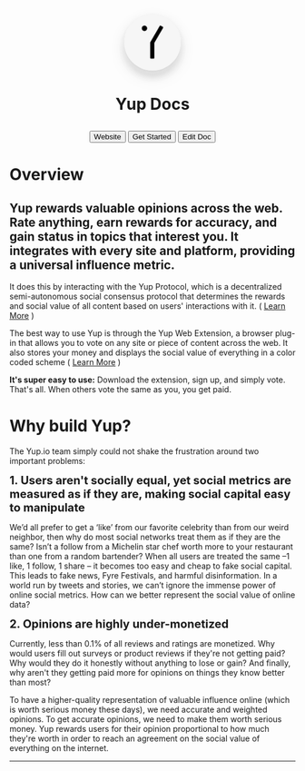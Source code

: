 <div style="text-align:center;"><img style="margin: 0;
    bottom:0px;
    box-shadow:
      0 2.8px 2.2px rgba(0, 0, 0, 0.034),
      0 6.7px 500.3px rgba(0, 0, 0, 0.048),
      0 12.5px 10px rgba(0, 0, 0, 0.03),
      0 5.5px 6px rgba(240,240,240, 0.6),
      0 2.5px 4px rgba(240,240,240, 0.6),
      0 12.3px 17.9px rgba(0, 0, 0, 0.022),
      0 11.8px 53.4px rgba(0, 0, 0, 0.028),
      0 10px 20px rgba(0, 0, 0, 0.12);
      border-radius:100%;
      width: 100px;" src="yup-logo-rounded.svg"><h1 style="margin-bottom:30px;">
      Yup Docs
</h1><a style="text-decoration:none;" href="https://yup.io">
  <button class="btngrey">
  Website</button>
</a>

  <a style="text-decoration:none;" href="https://chrome.google.com/webstore/detail/nhmeoaahigiljjdkoagafdccikgojjoi">
  <button class="btngrey">
  Get Started</button>
</a>

  <a style="text-decoration:none;" href="https://github.com/Yup-io/yup_docs/blob/master/docs/index.md">
  <button class="btngrey">
  Edit Doc</button>
</a></div>

# Overview

<h2>Yup rewards valuable opinions across the web. Rate anything, earn rewards for accuracy, and gain status in topics that interest you. It integrates with every site and platform, providing a universal influence metric. </h2>

It does this by interacting with the Yup Protocol, which is a decentralized semi-autonomous social consensus protocol that determines the rewards and social value of all content based on users' interactions with it. ( [Learn More](/protocol.md) )

The best way to use Yup is through the Yup Web Extension, a browser plug-in that allows you to vote on any site or piece of content across the web. It also stores your money and displays the social value of everything in a color coded scheme ( [Learn More](/ext.md) )

**It's super easy to use:** Download the extension, sign up, and simply vote. That's all. When others vote the same as you, you get paid.

# Why build Yup?

The Yup.io team simply could not shake the frustration around two important problems:

<l style="font-size:20px;">
<b>1. Users aren't socially equal, yet social metrics are measured as if they are, making social capital easy to manipulate</b></l>

We’d all prefer to get a ‘like’ from our favorite celebrity than from our weird neighbor, then why do most social networks treat them as if they are the same? Isn’t a follow from a Michelin star chef worth more to your restaurant than one from a random bartender? When all users are treated the same –1 like, 1 follow, 1 share – it becomes too easy and cheap to fake social capital. This leads to fake news, Fyre Festivals, and harmful disinformation. In a world run by tweets and stories, we can’t ignore the immense power of online social metrics. How can we better represent the social value of online data?

<l style="font-size:20px;">
<b>2. Opinions are highly under-monetized</b></l>

Currently, less than 0.1% of all reviews and ratings are monetized. Why would users fill out surveys or product reviews if they're not getting paid? Why would they do it honestly without anything to lose or gain? And finally, why aren't they getting paid more for opinions on things they know better than most?

To have a higher-quality representation of valuable influence online (which is worth serious money these days), we need accurate and weighted opinions. To get accurate opinions, we need to make them worth serious money. Yup rewards users for their opinion proportional to how much they're worth in order to reach an agreement on the social value of everything on the internet.

--------------------------------------------------------------------------------

<!-- **<u>Table of Contents</u>** * [Home](/) * [Web Extension](/ext.md) * [Setup](/ext_setup.md) * [Voting](/rating.md) * [Rewards](/rewards.md) * [Colors](/colors.md) * [Categories](/categories.md) * [Protocol](/protocol.md) * [YUPX Token](/token.md) * [Influence](/influence.md) -->
